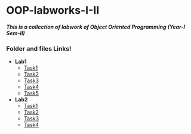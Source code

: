 # OOP-labworks-I-II
***This is a collection of labwork of Object Oriented Programming (Year-I Sem-II)***
### Folder and files Links!
* **Lab1**
  * [Task1](/lab1/task1.c)
  * [Task2](/lab1/task2.c)
  * [Task3](/lab1/task3.cpp)
  * [Task4](/lab1/task4.cpp)
  * [Task5](/lab1/task5.cpp)
* **Lab2**
  * [Task1](/lab2/task1.cpp)
  * [Task2](/lab2/task2.cpp)
  * [Task3](/lab2/task3.cpp)
  * [Task4](/lab2/task4.cpp)

